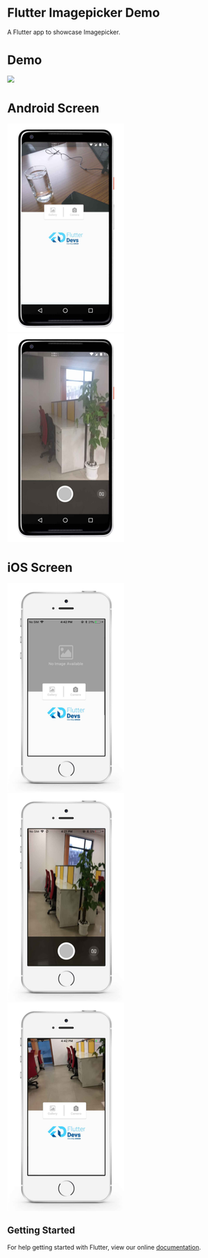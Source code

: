# Flutter Imagepicker Demo
A Flutter app to showcase Imagepicker.

# Demo
<img height="480px" src="https://github.com/flutter-devs/flutter_imagepicker_demo/blob/master/screens/demo.gif">



# Android Screen
<img height="480px" src="https://github.com/flutter-devs/flutter_imagepicker_demo/blob/master/screens/Android1.jpg"> <img height="480px" src="https://github.com/flutter-devs/flutter_imagepicker_demo/blob/master/screens/android2.jpg">


# iOS Screen
<img height="480px" src="https://github.com/flutter-devs/flutter_imagepicker_demo/blob/master/screens/iPhone1.jpg"> <img height="480px" src="https://github.com/flutter-devs/flutter_imagepicker_demo/blob/master/screens/iphone2.jpg"> <img height="480px" src="https://github.com/flutter-devs/flutter_imagepicker_demo/blob/master/screens/iphone3.jpg"> 



## Getting Started

For help getting started with Flutter, view our online
[documentation](https://flutter.io/).
